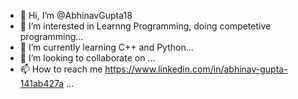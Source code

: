 - 👋 Hi, I’m @AbhinavGupta18
- 👀 I’m interested in Learnng Programming, doing competetive programming...
- 🌱 I’m currently learning C++ and Python...
- 💞️ I’m looking to collaborate on ...
- 📫 How to reach me https://www.linkedin.com/in/abhinav-gupta-141ab427a ...

<!---
AbhinavGupta18/AbhinavGupta18 is a ✨ special ✨ repository because its `README.md` (this file) appears on your GitHub profile.
You can click the Preview link to take a look at your changes.
--->
